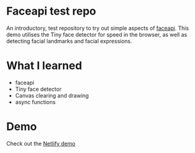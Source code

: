 # Faceapi test repo

An introductory, test repository to try out simple aspects of [faceapi](https://github.com/justadudewhohacks/face-api.js/). This demo utilises the Tiny face detector for speed in the browser, as well as detecting facial landmarks and facial expressions.

# What I learned

- faceapi
- Tiny face detector
- Canvas clearing and drawing
- async functions

# Demo

Check out the [Netlify demo](https://faceapi-test.netlify.app/)

